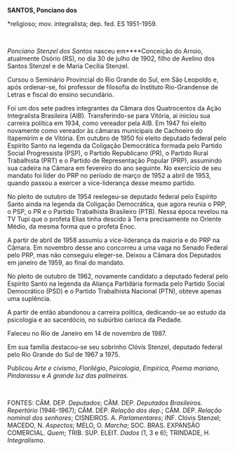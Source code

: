 **SANTOS, Ponciano dos**

\*religioso; mov. integralista; dep. fed. ES 1951-1959.

 

*Ponciano Stenzel dos Santos* nasceu em****Conceição do Arroio,
atualmente Osório (RS), no dia 30 de julho de 1902, filho de Avelino dos
Santos Stenzel e de Maria Cecília Stenzel.

Cursou o Seminário Provincial do Rio Grande do Sul, em São Leopoldo e,
após ordenar-se, foi professor de filosofia do Instituto Rio-Grandense
de Letras e fiscal do ensino secundário.

Foi um dos sete padres integrantes da Câmara dos Quatrocentos da Ação
Integralista Brasileira (AIB). Transferindo-se para Vitória, aí iniciou
sua carreira política em 1934, como vereador pela AIB. Em 1947 foi
eleito novamente como vereador às câmaras municipais de Cachoeiro do
Itapemirim e de Vitória. Em outubro de 1950 foi eleito deputado federal
pelo Espírito Santo na legenda da Coligação Democrática formada pelo
Partido Social Progressista (PSP), o Partido Republicano (PR), o Partido
Rural Trabalhista (PRT) e o Partido de Representação Popular (PRP),
assumindo sua cadeira na Câmara em fevereiro do ano seguinte. No
exercício de seu mandato foi líder do PRP no período de março de 1952 a
abril de 1953, quando passou a exercer a vice-liderança desse mesmo
partido.

No pleito de outubro de 1954 reelegeu-se deputado federal pelo Espírito
Santo ainda na legenda da Coligação Democrática, que agora reunia o PRP,
o PSP, o PR e o Partido Trabalhista Brasileiro (PTB). Nessa época
revelou na TV Tupi que o profeta Elias tinha descido à Terra
precisamente no Oriente Médio, da mesma forma que o profeta Enoc.

A partir de abril de 1958 assumiu a vice-liderança da maioria e do PRP
na Câmara. Em novembro desse ano concorreu a uma vaga no Senado Federal
pelo PRP, mas não conseguiu eleger-se. Deixou a Câmara dos Deputados em
janeiro de 1959, ao final do mandato.

No pleito de outubro de 1962, novamente candidato a deputado federal
pelo Espírito Santo na legenda da Aliança Partidária formada pelo
Partido Social Democrático (PSD) e o Partido Trabalhista Nacional (PTN),
obteve apenas uma suplência.

A partir de então abandonou a carreira política, dedicando-se ao estudo
da psicologia e ao sacerdócio, no subúrbio carioca da Piedade.

Faleceu no Rio de Janeiro em 14 de novembro de 1987.

Em sua família destacou-se seu sobrinho Clóvis Stenzel, deputado federal
pelo Rio Grande do Sul de 1967 a 1975.

Publicou *Arte e civismo*, *Florilégio*, *Psicologia*, *Empírica*,
*Poema mariano*, *Pindarassu* e *A grande luz das palmeiras*.

 

FONTES: CÂM. DEP. *Deputados*; CÂM. DEP. *Deputados Brasileiros.
Repertório* (1946-1967); CÂM. DEP. *Relação dos dep*.; CÂM. DEP.
*Relação nominal dos senhores*; CISNEIROS. A. *Parlamentares*; INF.
Clóvis Stenzel; MACEDO, N. *Aspectos*; MELO, O. *Marcha*; SOC. BRAS.
EXPANSÃO COMERCIAL. *Quem*; TRIB. SUP. ELEIT. *Dados* (1, 3 e 6);
TRINDADE, H. *Integralismo*.

 
